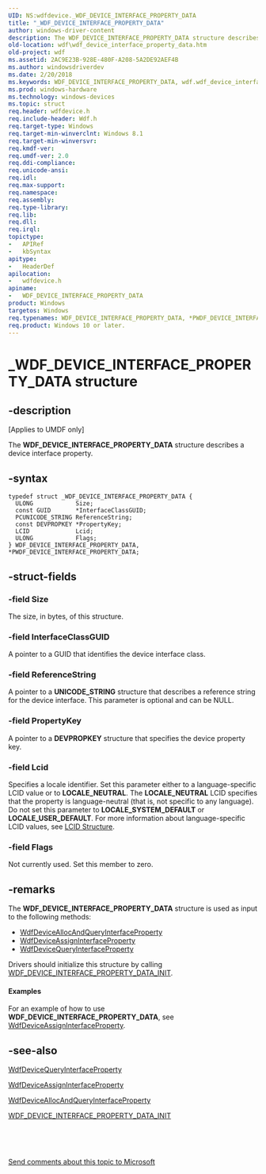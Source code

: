 ```yaml
---
UID: NS:wdfdevice._WDF_DEVICE_INTERFACE_PROPERTY_DATA
title: "_WDF_DEVICE_INTERFACE_PROPERTY_DATA"
author: windows-driver-content
description: The WDF_DEVICE_INTERFACE_PROPERTY_DATA structure describes a device interface property.
old-location: wdf\wdf_device_interface_property_data.htm
old-project: wdf
ms.assetid: 2AC9E23B-928E-480F-A208-5A2DE92AEF4B
ms.author: windowsdriverdev
ms.date: 2/20/2018
ms.keywords: WDF_DEVICE_INTERFACE_PROPERTY_DATA, wdf.wdf_device_interface_property_data, PWDF_DEVICE_INTERFACE_PROPERTY_DATA, *PWDF_DEVICE_INTERFACE_PROPERTY_DATA, _WDF_DEVICE_INTERFACE_PROPERTY_DATA, wdfdevice/WDF_DEVICE_INTERFACE_PROPERTY_DATA, PWDF_DEVICE_INTERFACE_PROPERTY_DATA structure pointer, WDF_DEVICE_INTERFACE_PROPERTY_DATA structure, wdfdevice/PWDF_DEVICE_INTERFACE_PROPERTY_DATA
ms.prod: windows-hardware
ms.technology: windows-devices
ms.topic: struct
req.header: wdfdevice.h
req.include-header: Wdf.h
req.target-type: Windows
req.target-min-winverclnt: Windows 8.1
req.target-min-winversvr: 
req.kmdf-ver: 
req.umdf-ver: 2.0
req.ddi-compliance: 
req.unicode-ansi: 
req.idl: 
req.max-support: 
req.namespace: 
req.assembly: 
req.type-library: 
req.lib: 
req.dll: 
req.irql: 
topictype:
-	APIRef
-	kbSyntax
apitype:
-	HeaderDef
apilocation:
-	wdfdevice.h
apiname:
-	WDF_DEVICE_INTERFACE_PROPERTY_DATA
product: Windows
targetos: Windows
req.typenames: WDF_DEVICE_INTERFACE_PROPERTY_DATA, *PWDF_DEVICE_INTERFACE_PROPERTY_DATA
req.product: Windows 10 or later.
---
```


# _WDF_DEVICE_INTERFACE_PROPERTY_DATA structure


## -description


<p class="CCE_Message">[Applies to UMDF only]

The <b>WDF_DEVICE_INTERFACE_PROPERTY_DATA</b> structure describes a device interface property.


## -syntax


````
typedef struct _WDF_DEVICE_INTERFACE_PROPERTY_DATA {
  ULONG            Size;
  const GUID       *InterfaceClassGUID;
  PCUNICODE_STRING ReferenceString;
  const DEVPROPKEY *PropertyKey;
  LCID             Lcid;
  ULONG            Flags;
} WDF_DEVICE_INTERFACE_PROPERTY_DATA, *PWDF_DEVICE_INTERFACE_PROPERTY_DATA;
````


## -struct-fields




### -field Size

The size, in bytes, of this structure.


### -field InterfaceClassGUID

A pointer to a GUID that identifies the device interface class.


### -field ReferenceString

A pointer to a <b>UNICODE_STRING</b> structure that describes a reference
    string for the device interface. This parameter is optional and can
    be NULL.


### -field PropertyKey

A pointer to a <b>DEVPROPKEY</b> structure that specifies the device 
    property key.


### -field Lcid

Specifies a locale identifier. Set this parameter either to a language-specific LCID value or to <b>LOCALE_NEUTRAL</b>. The <b>LOCALE_NEUTRAL</b> LCID specifies that the property is language-neutral (that is, not specific to any language). Do not set this parameter to <b>LOCALE_SYSTEM_DEFAULT</b> or <b>LOCALE_USER_DEFAULT</b>. For more information about language-specific LCID values, see <a href="http://msdn.microsoft.com/en-us/library/cc233968(PROT.10).aspx">LCID Structure</a>.


### -field Flags

Not currently used. Set this member to zero.


## -remarks



The <b>WDF_DEVICE_INTERFACE_PROPERTY_DATA</b> structure is used as input to the following methods:

<ul>
<li>
<a href="..\wdfdevice\nf-wdfdevice-wdfdeviceallocandqueryinterfaceproperty.md">WdfDeviceAllocAndQueryInterfaceProperty</a>
</li>
<li>
<a href="..\wdfdevice\nf-wdfdevice-wdfdeviceassigninterfaceproperty.md">WdfDeviceAssignInterfaceProperty</a>
</li>
<li>
<a href="..\wdfdevice\nf-wdfdevice-wdfdevicequeryinterfaceproperty.md">WdfDeviceQueryInterfaceProperty</a>
</li>
</ul>
Drivers should initialize this structure by calling <a href="..\wdfdevice\nf-wdfdevice-wdf_device_interface_property_data_init.md">WDF_DEVICE_INTERFACE_PROPERTY_DATA_INIT</a>.


#### Examples

For an example of how to use <b>WDF_DEVICE_INTERFACE_PROPERTY_DATA</b>, see <a href="..\wdfdevice\nf-wdfdevice-wdfdeviceassigninterfaceproperty.md">WdfDeviceAssignInterfaceProperty</a>.

<div class="code"></div>



## -see-also

<a href="..\wdfdevice\nf-wdfdevice-wdfdevicequeryinterfaceproperty.md">WdfDeviceQueryInterfaceProperty</a>



<a href="..\wdfdevice\nf-wdfdevice-wdfdeviceassigninterfaceproperty.md">WdfDeviceAssignInterfaceProperty</a>



<a href="..\wdfdevice\nf-wdfdevice-wdfdeviceallocandqueryinterfaceproperty.md">WdfDeviceAllocAndQueryInterfaceProperty</a>



<a href="..\wdfdevice\nf-wdfdevice-wdf_device_interface_property_data_init.md">WDF_DEVICE_INTERFACE_PROPERTY_DATA_INIT</a>



 

 

<a href="mailto:wsddocfb@microsoft.com?subject=Documentation%20feedback [wdf\wdf]:%20WDF_DEVICE_INTERFACE_PROPERTY_DATA structure%20 RELEASE:%20(2/20/2018)&amp;body=%0A%0APRIVACY STATEMENT%0A%0AWe use your feedback to improve the documentation. We don't use your email address for any other purpose, and we'll remove your email address from our system after the issue that you're reporting is fixed. While we're working to fix this issue, we might send you an email message to ask for more info. Later, we might also send you an email message to let you know that we've addressed your feedback.%0A%0AFor more info about Microsoft's privacy policy, see http://privacy.microsoft.com/en-us/default.aspx." title="Send comments about this topic to Microsoft">Send comments about this topic to Microsoft</a>

